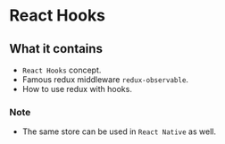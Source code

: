 # React Hooks

## What it contains
- `React Hooks` concept.
- Famous redux middleware `redux-observable`.
- How to use redux with hooks.

### Note
- The same store can be used in `React Native` as well.